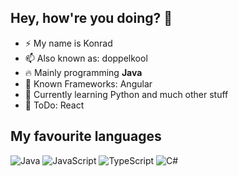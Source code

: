 ## Hey, how're you doing? 👋

- ⚡ My name is Konrad
- 📫 Also known as: doppelkool
- 🔥 Mainly programming **Java**
- 💬 Known Frameworks: Angular
- 🤯 Currently learning Python and much other stuff
- 🤔 ToDo: React

## My favourite languages
![Java](https://raw.githubusercontent.com/abranhe/programming-languages-logos/master/src/java/java_64x64.png)
![JavaScript](https://raw.githubusercontent.com/abranhe/languages.abranhe.com/refs/heads/master/languages/javascript.png)
![TypeScript](https://raw.githubusercontent.com/abranhe/languages.abranhe.com/refs/heads/master/languages/typescript.png)
![C#](https://raw.githubusercontent.com/abranhe/programming-languages-logos/master/src/csharp/csharp_64x64.png)
